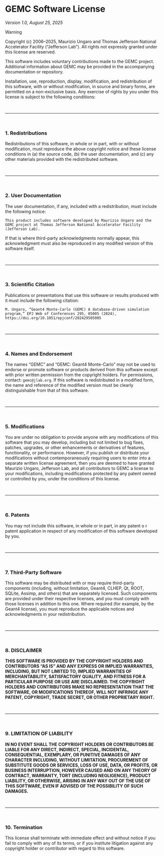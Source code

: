 # GEMC Software License

*Version 1.0, August 25, 2025*

> [!WARNING]
> Copyright (c) 2006–2025,
> Maurizio Ungaro and Thomas Jefferson National Accelerator Facility (“Jefferson Lab”).
> All rights not expressly granted under this license are reserved.

This software includes voluntary contributions made to the GEMC project.
Additional information about GEMC may be provided in the accompanying
documentation or repository.

Installation, use, reproduction, display, modification, and redistribution of
this software, with or without modification, in source and binary forms, are
permitted on a non-exclusive basis. Any exercise of rights by you under this
license is subject to the following conditions:

<br/>

-----

<br/>

### 1\. Redistributions

Redistributions of this software, in whole or in part, with or without
modification, must reproduce the above copyright notice and these license
conditions in (a) the source code, (b) the user documentation, and (c) any
other materials provided with the redistributed software.

<br/>

-----

<br/>

### 2\. User Documentation

The user documentation, if any, included with a redistribution, must
include the following notice:

```
This product includes software developed by Maurizio Ungaro and the
GEMC project at Thomas Jefferson National Accelerator Facility
(Jefferson Lab).
```

If that is where third-party acknowledgments normally appear, this
acknowledgment must also be reproduced in any modified version of this
software itself.

<br/>

-----

<br/>

### 3\. Scientific Citation

Publications or presentations that use this software
or results produced with it must include the following citation:

```
M. Ungaro, “Geant4 Monte-Carlo (GEMC) A database-driven simulation
program,” EPJ Web of Conferences 295, 05005 (2024),
https://doi.org/10.1051/epjconf/202429505005
```

<br/>

-----

<br/>

### 4\. Names and Endorsement

The names “GEMC” and “GEMC: Geant4 Monte-Carlo” may not be used to endorse or promote 
software or products derived from this software except with prior written permission 
from the copyright holders. For permissions, contact: `gemc@jlab.org`.
If this software is redistributed in a modified form, the name and reference of the modified 
version must be clearly distinguishable from that of this software.

<br/>

-----

<br/>

### 5\. Modifications

You are under no obligation to provide anyone with any modifications of this software 
that you may develop, including but not limited to bug fixes, patches, upgrades, or other
enhancements or derivatives of features, functionality, or performance. 
However, if you publish or distribute your modifications without contemporaneously 
requiring users to enter into a separate written license agreement, then you are deemed to 
have granted Maurizio Ungaro, Jefferson Lab, and all contributors to GEMC a license to your 
modifications, including modifications protected by any patent owned or controlled by you, 
under the conditions of this license.

<br/>

-----

<br/>

### 6\. Patents

You may not include this software, in whole or in part, in any patent o
r patent application in respect of any modification of this software developed 
by you.

<br/>

-----

<br/>

### 7\. Third-Party Software

This software may be distributed with or may require third-party components (including, 
without limitation, Geant4, CLHEP, Qt, ROOT, SQLite, Assimp, and others) that are separately 
licensed. Such components are provided under their respective licenses, and you must comply 
with those licenses in addition to this one. Where required (for example, by the Geant4 
license), you must reproduce the applicable notices and acknowledgments in your redistribution.

<br/>

-----

<br/>

### 8\. DISCLAIMER

**THIS SOFTWARE IS PROVIDED BY THE COPYRIGHT HOLDERS AND CONTRIBUTORS “AS IS” AND ANY 
EXPRESS OR IMPLIED WARRANTIES, INCLUDING, BUT NOT LIMITED TO, IMPLIED WARRANTIES OF 
MERCHANTABILITY, SATISFACTORY QUALITY, AND FITNESS FOR A PARTICULAR PURPOSE OR USE
ARE DISCLAIMED. THE COPYRIGHT HOLDERS AND CONTRIBUTORS MAKE NO REPRESENTATION THAT 
THE SOFTWARE, OR MODIFICATIONS THEREOF, WILL NOT INFRINGE ANY PATENT, COPYRIGHT, 
TRADE SECRET, OR OTHER PROPRIETARY RIGHT.**

<br/>

-----

<br/>

### 9\. LIMITATION OF LIABILITY

**IN NO EVENT SHALL THE COPYRIGHT HOLDERS OR CONTRIBUTORS BE LIABLE FOR ANY DIRECT,
INDIRECT, SPECIAL, INCIDENTAL, CONSEQUENTIAL, EXEMPLARY, OR PUNITIVE DAMAGES OF ANY 
CHARACTER INCLUDING, WITHOUT LIMITATION, PROCUREMENT OF SUBSTITUTE GOODS OR SERVICES,
LOSS OF USE, DATA, OR PROFITS, OR BUSINESS INTERRUPTION, HOWEVER CAUSED AND ON ANY THEORY 
OF CONTRACT, WARRANTY, TORT (INCLUDING NEGLIGENCE), PRODUCT LIABILITY, OR OTHERWISE, 
ARISING IN ANY WAY OUT OF THE USE OF THIS SOFTWARE, EVEN IF ADVISED OF THE POSSIBILITY 
OF SUCH DAMAGES.**

<br/>

-----

<br/>

### 10\. Termination

This license shall terminate with immediate effect and without notice if you fail 
to comply with any of its terms, or if you institute litigation against any copyright 
holder or contributor with regard to this software.